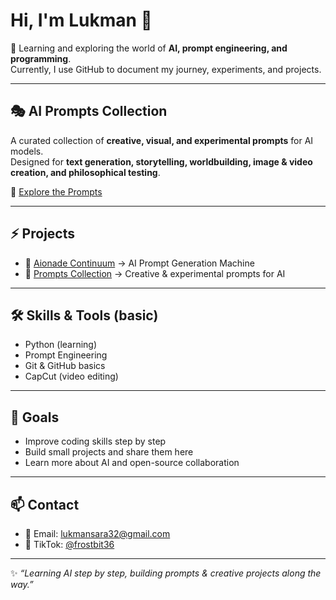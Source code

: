 # Hi, I'm Lukman 👋  

🌱 Learning and exploring the world of **AI, prompt engineering, and programming**.  
Currently, I use GitHub to document my journey, experiments, and projects.  

---

## 🎭 AI Prompts Collection  
A curated collection of **creative, visual, and experimental prompts** for AI models.  
Designed for **text generation, storytelling, worldbuilding, image & video creation, and philosophical testing**.  

🔗 [Explore the Prompts](./prompts.md)  

---

## ⚡ Projects  
- 🚀 [Aionade Continuum](https://github.com/Lukmansr/aionade-continuum) → AI Prompt Generation Machine  
- 🎨 [Prompts Collection](./prompts.md) → Creative & experimental prompts for AI  

---

## 🛠️ Skills & Tools (basic)  
- Python (learning)  
- Prompt Engineering  
- Git & GitHub basics  
- CapCut (video editing)  

---

## 🌱 Goals  
- Improve coding skills step by step  
- Build small projects and share them here  
- Learn more about AI and open-source collaboration  

---

## 📫 Contact  
- 📧 Email: [lukmansara32@gmail.com](mailto:lukmansara32@gmail.com)  
- 🎥 TikTok: [@frostbit36](https://www.tiktok.com/@frostbit36)  

---

✨ _“Learning AI step by step, building prompts & creative projects along the way.”_  
